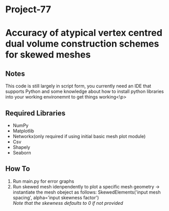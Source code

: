 # Project-77

<h1>Accuracy of atypical vertex centred dual volume construction schemes for skewed meshes</h1>


<h2>Notes</h2>
<p>This code is still largely in script form, you currently need an IDE that supports Python and 
some knowledge about how to install python libraries into your working environemnt to get 
things working<\p>

<h2>Required Libraries</h2>
<ul>
	<li> NumPy </li>
	<li> Matplotlib </li>
	<li> Networkx(only required if using initial basic mesh plot module) </li>
	<li> Csv </li>
	<li> Shapely </li>
	<li> Seaborn </li>
</ul>

<h2>How To</h2>
<ol> 
	<li>Run main.py for error graphs</li>
  <li>Run skewed mesh idenpendently to plot a specific mesh geometry -> instantiate the mesh obeject as
	follows: SkewedElements('input mesh spacing', alpha='input skewness factor') <br><em>Note that the skewness defaults to 0 if not provided </em></li>
	
</ol>
